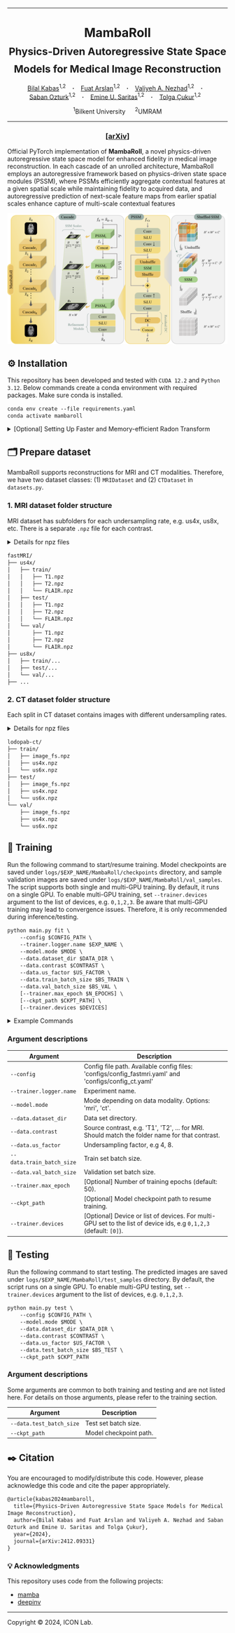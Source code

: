 <hr>
<h1 align="center">
  MambaRoll <br>
  <sub>Physics-Driven Autoregressive State Space Models for Medical Image Reconstruction</sub>
</h1>

<div align="center">
  <a href="https://bilalkabas.github.io/" target="_blank">Bilal&nbsp;Kabas</a><sup>1,2</sup> &ensp; <b>&middot;</b> &ensp;
  <a href="https://github.com/fuat-arslan" target="_blank">Fuat&nbsp;Arslan</a><sup>1,2</sup> &ensp; <b>&middot;</b> &ensp;
  <a href="https://github.com/Valiyeh" target="_blank">Valiyeh&nbsp;A. Nezhad</a><sup>1,2</sup> &ensp; <b>&middot;</b> &ensp;
  <a href="https://scholar.google.com/citations?hl=en&user=_SujLxcAAAAJ" target="_blank">Saban&nbsp;Ozturk</a><sup>1,2</sup> &ensp; <b>&middot;</b> &ensp;
  <a href="https://kilyos.ee.bilkent.edu.tr/~saritas/" target="_blank">Emine U.&nbsp;Saritas</a><sup>1,2</sup> &ensp; <b>&middot;</b> &ensp;
  <a href="https://kilyos.ee.bilkent.edu.tr/~cukur/" target="_blank">Tolga&nbsp;Çukur</a><sup>1,2</sup> &ensp;
  
  <span></span>
  
  <sup>1</sup>Bilkent University &emsp; <sup>2</sup>UMRAM <br>
</div>
<hr>

<h3 align="center">[<a href="https://arxiv.org/abs/2412.09331">arXiv</a>]</h3>

Official PyTorch implementation of **MambaRoll**, a novel physics-driven autoregressive state space model for enhanced fidelity in medical image reconstruction. In each cascade of an unrolled architecture, MambaRoll employs an autoregressive framework based on physics-driven state space modules (PSSM), where PSSMs efficiently aggregate contextual features at a given spatial scale while maintaining fidelity to acquired data, and autoregressive prediction of next-scale feature maps from earlier spatial scales enhance capture of multi-scale contextual features

<p align="center">
  <img src="figures/architecture.png" alt="architecture">
</p>

## ⚙️ Installation

This repository has been developed and tested with `CUDA 12.2` and `Python 3.12`. Below commands create a conda environment with required packages. Make sure conda is installed.

```
conda env create --file requirements.yaml
conda activate mambaroll
```

<details>
<summary>[Optional] Setting Up Faster and Memory-efficient Radon Transform</summary><br>

We use a faster (over 100x) and memory-efficient (~4.5x) implementation of Radon transform ([torch-radon](https://github.com/matteo-ronchetti/torch-radon)). To install, run commands below within `mambaroll` conda environment.

```
git clone https://github.com/matteo-ronchetti/torch-radon.git
cd torch-radon
python setup.py install
```

</details>

## 🗂️ Prepare dataset

MambaRoll supports reconstructions for MRI and CT modalities. Therefore, we have two dataset classes: (1) `MRIDataset` and (2) `CTDataset` in `datasets.py`.

### 1. MRI dataset folder structure

MRI dataset has subfolders for each undersampling rate, e.g. us4x, us8x, etc. There is a separate `.npz` file for each contrast.

<details>
<summary>Details for npz files</summary><br>
  
A `<contrast>.npz` file has the following keys:

| Variable key    | Description                               | Shape                                     | 
|-----------------|-------------------------------------------|-------------------------------------------|
| `image_fs`      | Coil-combined fully-sampled MR image.     | n_slices x 1 x height x width             |
| `image_us`      | Multi-coil undersampled MR image.         | n_slices x n_coils x height x width       |
| `us_masks`      | K-space undersampling masks.              | n_slices x 1 x height x width             |
| `coilmaps`      | Coil sensitivity maps.                    | n_slices x n_coils x height x width       |
| `subject_ids`   | Corresponding subject ID for each slice.  | n_slices                                  |
| `us_factor`     | Undersampling factor.                     | (Single integer value)                    |

</details>

```
fastMRI/
├── us4x/
│   ├── train/
│   │   ├── T1.npz
│   │   ├── T2.npz
│   │   └── FLAIR.npz
│   ├── test/
│   │   ├── T1.npz
│   │   ├── T2.npz
│   │   └── FLAIR.npz
│   └── val/
│       ├── T1.npz
│       ├── T2.npz
│       └── FLAIR.npz
├── us8x/
│   ├── train/...
│   ├── test/...
│   └── val/...
├── ...
```



### 2. CT dataset folder structure

Each split in CT dataset contains images with different undersampling rates.

<details>
<summary>Details for npz files</summary><br>

`image_fs.npz` files have the fully-sampled data with the following key:

| Variable key    | Description                               | Shape                                     |
|-----------------|-------------------------------------------|-------------------------------------------|
| `image_fs`      | Fully-sampled CT image.                   | n_slices x 1 x height x width             |

A `us<us_factor>x.npz` file has the following keys:

| Variable key          | Description                                                                                                    | Shape                                             |
|-----------------------|----------------------------------------------------------------------------------------------------------------|---------------------------------------------------|
| `image_us`            | Undersampled CT image.                                                                                         | n_slices x 1 x height x width                     |
| `sinogram_us`         | Corresponding sinograms for undersampled CTs.                                                                  | n_slices x 1 x detector_positions x n_projections |
| `projection_angles`   | Projection angles at which the Radon transform performed on fully-sampled images to obtain undersampled ones.  | n_slices x n_projections                          |
| `subject_ids`         | Corresponding subject ID for each slice.                                                                       | n_slices                                          |
| `us_factor`           | Undersampling factor.                                                                                          | (Single integer value)                            |

</details>

```
lodopab-ct/
├── train/
│   ├── image_fs.npz
│   ├── us4x.npz
│   └── us6x.npz
├── test/
│   ├── image_fs.npz
│   ├── us4x.npz
│   └── us6x.npz
└── val/
    ├── image_fs.npz
    ├── us4x.npz
    └── us6x.npz
```



## 🏃 Training

Run the following command to start/resume training. Model checkpoints are saved under `logs/$EXP_NAME/MambaRoll/checkpoints` directory, and sample validation images are saved under `logs/$EXP_NAME/MambaRoll/val_samples`. The script supports both single and multi-GPU training. By default, it runs on a single GPU. To enable multi-GPU training, set `--trainer.devices` argument to the list of devices, e.g. `0,1,2,3`. Be aware that multi-GPU training may lead to convergence issues. Therefore, it is only recommended during inference/testing.

```
python main.py fit \
    --config $CONFIG_PATH \
    --trainer.logger.name $EXP_NAME \
    --model.mode $MODE \
    --data.dataset_dir $DATA_DIR \
    --data.contrast $CONTRAST \
    --data.us_factor $US_FACTOR \
    --data.train_batch_size $BS_TRAIN \
    --data.val_batch_size $BS_VAL \
    [--trainer.max_epoch $N_EPOCHS] \
    [--ckpt_path $CKPT_PATH] \
    [--trainer.devices $DEVICES]

```

<details>
<summary>Example Commands</summary>

MRI reconstruction using fastMRI dataset:

```
python main.py fit \
  --config configs/config_fastmri.yaml \
  --trainer.logger.name fastmri_t1_us8x \
  --data.dataset_dir ../datasets/fastMRI \
  --data.contrast T1 \
  --data.us_factor 8 \
  --data.train_batch_size 1 \
  --data.val_batch_size 16 \
  --trainer.devices [0]
```

CT reconstruction using [LoDoPaB-CT](https://zenodo.org/records/3384092) dataset:

```
python main.py fit \
  --config configs/config_ct.yaml \
  --trainer.logger.name ct_us4x \
  --data.dataset_dir ../datasets/lodopab-ct/ \
  --data.us_factor 4 \
  --data.train_batch_size 1 \
  --data.val_batch_size 16 \
  --trainer.devices [0]
```
</details>

### Argument descriptions

| Argument                    | Description                                                                                                                    |
|-----------------------------|--------------------------------------------------------------------------------------------------------------------------------|
| `--config`                  | Config file path. Available config files: 'configs/config_fastmri.yaml' and 'configs/config_ct.yaml'                           |
| `--trainer.logger.name`     | Experiment name.                                                                                                               |
| `--model.mode`              | Mode depending on data modality. Options: 'mri', 'ct'.                                                                      |
| `--data.dataset_dir`        | Data set directory.                                                                                                            |
| `--data.contrast`           | Source contrast, e.g. 'T1', 'T2', ... for MRI. Should match the folder name for that contrast.                                 |
| `--data.us_factor`          | Undersampling factor, e.g 4, 8.                                                                                                |
| `--data.train_batch_size`   | Train set batch size.                                                                                                          |
| `--data.val_batch_size`     | Validation set batch size.                                                                                                     |
| `--trainer.max_epoch`       | [Optional] Number of training epochs (default: 50).                                                                            |
| `--ckpt_path`               | [Optional] Model checkpoint path to resume training.                                                                           |
| `--trainer.devices`         | [Optional] Device or list of devices. For multi-GPU set to the list of device ids, e.g `0,1,2,3` (default: `[0]`).             |


## 🧪 Testing

Run the following command to start testing. The predicted images are saved under `logs/$EXP_NAME/MambaRoll/test_samples` directory. By default, the script runs on a single GPU. To enable multi-GPU testing, set `--trainer.devices` argument to the list of devices, e.g. `0,1,2,3`.

```
python main.py test \
    --config $CONFIG_PATH \
    --model.mode $MODE \
    --data.dataset_dir $DATA_DIR \
    --data.contrast $CONTRAST \
    --data.us_factor $US_FACTOR \
    --data.test_batch_size $BS_TEST \
    --ckpt_path $CKPT_PATH
```

### Argument descriptions

Some arguments are common to both training and testing and are not listed here. For details on those arguments, please refer to the training section.

| Argument                    | Description                                |
|-----------------------------|--------------------------------------------|
| `--data.test_batch_size`    | Test set batch size.                       |
| `--ckpt_path`               | Model checkpoint path.                     |


## ✒️ Citation
You are encouraged to modify/distribute this code. However, please acknowledge this code and cite the paper appropriately.
```
@article{kabas2024mambaroll,
  title={Physics-Driven Autoregressive State Space Models for Medical Image Reconstruction}, 
  author={Bilal Kabas and Fuat Arslan and Valiyeh A. Nezhad and Saban Ozturk and Emine U. Saritas and Tolga Çukur},
  year={2024},
  journal={arXiv:2412.09331}
}
```


### 💡 Acknowledgments

This repository uses code from the following projects:

- [mamba](https://github.com/state-spaces/mamba)
- [deepinv](https://github.com/deepinv/deepinv)

<hr>
Copyright © 2024, ICON Lab.
